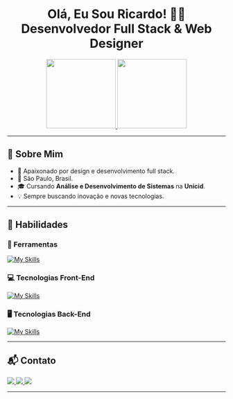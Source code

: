 <h1 align="center">Olá, Eu Sou Ricardo! 👋🏻 <br> Desenvolvedor Full Stack & Web Designer</h1>

<div align="center">
  <a href="https://github.com/ricardocamarinha">
    <img height="160em" src="https://github-readme-stats.vercel.app/api/top-langs/?username=ricardocamarinha&layout=compact&langs_count=7&theme=tokyonight"/>
    <img height="160em" src="https://github-readme-stats.vercel.app/api?username=ricardocamarinha&show_icons=true&theme=tokyonight&include_all_commits=true&count_private=true"/>
  </a>
</div>

---

## 🚀 Sobre Mim

- 🎨 Apaixonado por design e desenvolvimento full stack.
- 📍 São Paulo, Brasil.
- 🎓 Cursando **Análise e Desenvolvimento de Sistemas** na **Unicid**.
- 💡 Sempre buscando inovação e novas tecnologias.

---

## 🎯 Habilidades

### 🔧 Ferramentas
[![My Skills](https://skillicons.dev/icons?i=git,figma,photoshop,premiere,vscode&theme=dark)](https://skillicons.dev)

### 💻 Tecnologias Front-End
[![My Skills](https://skillicons.dev/icons?i=html,css,js,react,ts,redux,sass&theme=dark)](https://skillicons.dev)

### 🖥️ Tecnologias Back-End
[![My Skills](https://skillicons.dev/icons?i=nodejs,express,python,django,mysql,postgres,mongodb&theme=dark)](https://skillicons.dev)

---

## 📬 Contato

<div>
  <a href="https://api.whatsapp.com/send/?phone=5511977502241&text&type=phone_number&app_absent=0" target="_blank">
    <img src="https://img.shields.io/badge/-WhatsApp-25D366?style=for-the-badge&logo=whatsapp&logoColor=white" target="_blank">
  </a>
  <a href="https://www.linkedin.com/in/riicardocamarinha" target="_blank">
    <img src="https://img.shields.io/badge/-LinkedIn-0077B5?style=for-the-badge&logo=linkedin&logoColor=white" target="_blank">
  </a>
  <a href="mailto:ricardocamarinhadev@gmail.com">
    <img src="https://img.shields.io/badge/Gmail-D14836?style=for-the-badge&logo=gmail&logoColor=white" target="_blank">
  </a>
</div>

---
